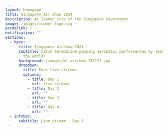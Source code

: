 ```yaml
---
layout: homepage
title: Singapore Air Show 2024
description: An Isomer site of the Singapore Government
image: /images/isomer-logo.svg
permalink: /
notification: ""
sections:
  - hero:
      title: Singapore Airshow 2024
      subtitle: Catch adrenaline-pumping aerobatic performances by teams from around
        the world!
      background: /images/mi_airshow_101121.jpg
      dropdown:
        title: Past live streams
        options:
          - title: Day 1
            url: live-stream/
          - title: Day 2
            url: ""
          - title: Day 3
            url: ""
          - title: Day 4
            url: ""
  - infobar:
      subtitle: Live stream - Day 1
---
```

